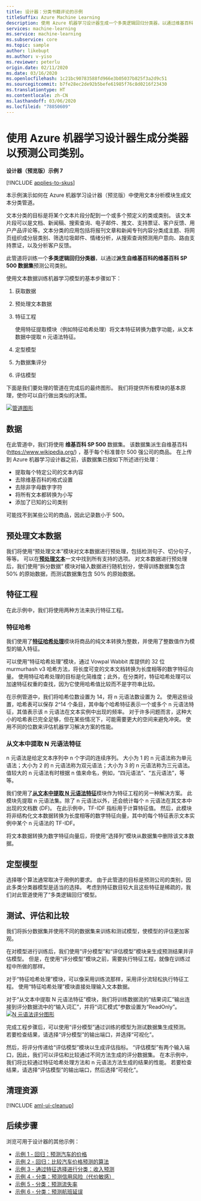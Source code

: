 ```yaml
---
title: 设计器：分类书籍评论的示例
titleSuffix: Azure Machine Learning
description: 使用 Azure 机器学习设计器生成一个多类逻辑回归分类器，以通过维基百科 SP 500 数据集预测公司类别。
services: machine-learning
ms.service: machine-learning
ms.subservice: core
ms.topic: sample
author: likebupt
ms.author: v-yiso
ms.reviewer: peterlu
origin.date: 02/11/2020
ms.date: 03/16/2020
ms.openlocfilehash: 1c21bc90783588fd966e3b05037b825f3a2d9c51
ms.sourcegitcommit: b7fe28ec2de92b5befe61985f76c8d0216f23430
ms.translationtype: HT
ms.contentlocale: zh-CN
ms.lasthandoff: 03/06/2020
ms.locfileid: "78850609"
---
```

# <a name="build-a-classifier-to-predict-company-category-using-azure-machine-learning-designer"></a>使用 Azure 机器学习设计器生成分类器以预测公司类别。

**设计器（预览版）示例 7**

[!INCLUDE [applies-to-skus](../../includes/aml-applies-to-enterprise-sku.md)]

本示例演示如何在 Azure 机器学习设计器（预览版）中使用文本分析模块生成文本分类管道。

文本分类的目标是将某个文本片段分配到一个或多个预定义的类或类别。 该文本片段可以是文档、新闻稿、搜索查询、电子邮件、推文、支持票证、客户反馈、用户产品评论等。文本分类的应用包括将报刊文章和新闻专刊内容分类成主题、将网页组织成分层类别、筛选垃圾邮件、情绪分析，从搜索查询预测用户意向、路由支持票证，以及分析客户反馈。 

此管道将训练一个**多类逻辑回归分类器**，以通过**派生自维基百科的维基百科 SP 500 数据集**预测公司类别。  

使用文本数据训练机器学习模型的基本步骤如下：

1. 获取数据

1. 预处理文本数据

1. 特征工程

   使用特征提取模块（例如特征哈希处理）将文本特征转换为数字功能，从文本数据中提取 n 元语法特征。

1. 定型模型

1. 为数据集评分

1. 评估模型

下面是我们要处理的管道在完成后的最终图形。 我们将提供所有模块的基本原理，使你可以自行做出类似的决策。

[![管道图形](./media/how-to-designer-sample-text-classification/nlp-modules-overall.png)](./media/how-to-designer-sample-text-classification/nlp-modules-overall.png#lightbox)

## <a name="data"></a>数据

在此管道中，我们将使用 **维基百科 SP 500** 数据集。 该数据集派生自维基百科 (https://www.wikipedia.org/) ，基于每个标准普尔 500 强公司的商品。 在上传到 Azure 机器学习设计器之前，该数据集已按如下所述进行处理：

- 提取每个特定公司的文本内容
- 去除维基百科的格式设置
- 去除非字母数字字符
- 将所有文本都转换为小写
- 添加了已知的公司类别

可能找不到某些公司的商品，因此记录数小于 500。

## <a name="pre-process-the-text-data"></a>预处理文本数据

我们将使用“预处理文本”模块对文本数据进行预处理，包括检测句子、切分句子，等等。  可以在[**预处理文本**](algorithm-module-reference/preprocess-text.md)一文中找到所有支持的选项。 对文本数据进行预处理后，我们使用“拆分数据”  模块对输入数据进行随机划分，使得训练数据集包含 50% 的原始数据，而测试数据集包含 50% 的原始数据。

## <a name="feature-engineering"></a>特征工程
在此示例中，我们将使用两种方法来执行特征工程。

### <a name="feature-hashing"></a>特征哈希
我们使用了[**特征哈希处理**](algorithm-module-reference/feature-hashing.md)模块将商品的纯文本转换为整数，并使用了整数值作为模型的输入特征。 

可以使用“特征哈希处理”模块，通过 Vowpal Wabbit 库提供的 32 位 murmurhash v3 哈希方法，将长度可变的文本文档转换为长度相等的数字特征向量。  使用特征哈希处理的目标是化简维度；此外，在分类时，特征哈希处理可以加速特征权重的查找，因为它使用哈希值比较而不是字符串比较。

在示例管道中，我们将哈希位数设置为 14，将 n 元语法数设置为 2。 使用这些设置，哈希表可以保存 2^14 个条目，其中每个哈希特征表示一个或多个 n 元语法特征，其值表示该 n 元语法在文本实例中出现的频率。 对于许多问题而言，这种大小的哈希表已完全足够，但在某些情况下，可能需要更大的空间来避免冲突。 使用不同的位数来评估机器学习解决方案的性能。 

### <a name="extract-n-gram-feature-from-text"></a>从文本中提取 N 元语法特征

n 元语法是给定文本序列中 n 个字词的连续序列。 大小为 1 的 n 元语法称为单元语法；大小为 2 的 n 元语法称为双元语法；大小为 3 的 n 元语法称为三元语法。 值较大的 n 元语法有时根据 n 值来命名，例如，“四元语法”、“五元语法”，等等。

我们使用了[**从文本中提取 N 元语法特征**](algorithm-module-reference/extract-n-gram-features-from-text.md)模块作为特征工程的另一种解决方案。 此模块先提取 n 元语法集。除了 n 元语法以外，还会统计每个 n 元语法在其文本中出现的文档数 (DF)。 在此示例中，TF-IDF 指标用于计算特征值。 然后，此模块将非结构化文本数据转换为长度相等的数字特征向量，其中的每个特征表示文本实例中某个 n 元语法的 TF-IDF。

将文本数据转换为数字特征向量后，将使用“选择列”模块从数据集中删除该文本数据。  

## <a name="train-the-model"></a>定型模型

选择哪个算法通常取决于用例的要求。 由于此管道的目标是预测公司的类别，因此多类分类器模型是适当的选择。 考虑到特征数目较大且这些特征是稀疏的，我们对此管道使用了“多类逻辑回归”模型。 

## <a name="test-evaluate-and-compare"></a>测试、评估和比较

 我们将拆分数据集并使用不同的数据集来训练和测试模型，使模型的评估更加客观。

在对模型进行训练后，我们使用“评分模型”和“评估模型”模块来生成预测结果并评估模型。   但是，在使用“评分模型”模块之前，需要执行特征工程，就像在训练过程中所做的那样。  

对于“特征哈希处理”模块，可以像采用训练流那样，采用评分流轻松执行特征工程。  使用“特征哈希处理”模块直接处理输入文本数据。 

对于“从文本中提取 N 元语法特征”模块，我们将训练数据流的“结果词汇”输出连接到评分数据流中的“输入词汇”，并将“词汇模式”参数设置为“ReadOnly”。     
[![N 元语法评分图形](./media/how-to-designer-sample-text-classification/n-gram.png)](./media/how-to-designer-sample-text-classification/n-gram.png)

完成工程步骤后，可以使用“评分模型”通过训练的模型为测试数据集生成预测。  若要检查结果，请选择“评分模型”的输出端口，并选择“可视化”。  

然后，将评分传递给“评估模型”模块以生成评估指标。  “评估模型”有两个输入端口，因此，我们可以评估和比较通过不同方法生成的评分数据集。  在本示例中，我们将比较通过特征哈希处理方法和 n 元语法方法生成的结果的性能。
若要检查结果，请选择“评估模型”的输出端口，然后选择“可视化”。  

## <a name="clean-up-resources"></a>清理资源

[!INCLUDE [aml-ui-cleanup](../../includes/aml-ui-cleanup.md)]

## <a name="next-steps"></a>后续步骤

浏览可用于设计器的其他示例：
- [示例 1 - 回归：预测汽车的价格](how-to-designer-sample-regression-automobile-price-basic.md)
- [示例 2 - 回归：比较汽车价格预测的算法](how-to-designer-sample-regression-automobile-price-compare-algorithms.md)
- [示例 3 - 通过特征选择进行分类：收入预测](how-to-designer-sample-classification-predict-income.md)
- [示例 4 - 分类：预测信用风险（代价敏感）](how-to-designer-sample-classification-credit-risk-cost-sensitive.md)
- [示例 5 - 分类：预测流失率](how-to-designer-sample-classification-churn.md)
- [示例 6 - 分类：预测航班延误](how-to-designer-sample-classification-flight-delay.md)

